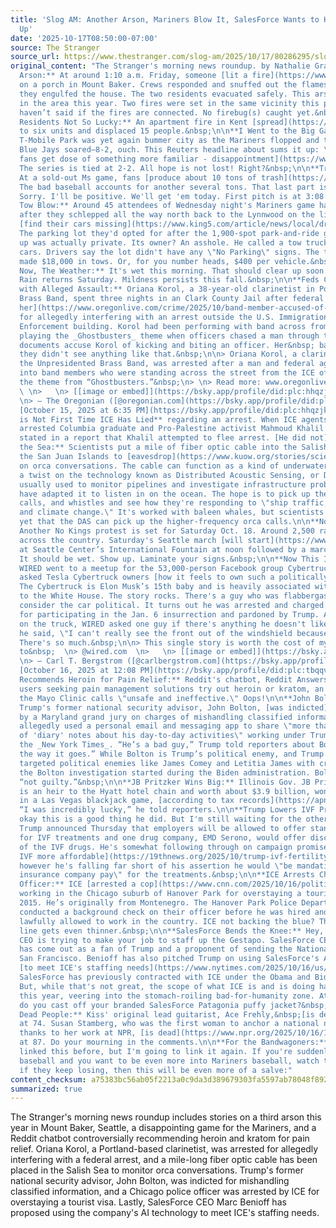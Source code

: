 ```yaml
---
title: 'Slog AM: Another Arson, Mariners Blow It, SalesForce Wants to Help ICE Staff
  Up'
date: '2025-10-17T08:50:00-07:00'
source: The Stranger
source_url: https://www.thestranger.com/slog-am/2025/10/17/80286295/slog-am-another-arson-mariners-blow-it-salesforce-wants-to-help-ice-staff-up
original_content: "The Stranger's morning news roundup. by Nathalie Graham\n\n**Another
  Arson:** At around 1:10 a.m. Friday, someone [lit a fire](https://www.king5.com/article/news/local/seattle/porch-fire-seattle-mount-baker-arson/281-7ba4bbc2-6f0f-4fa1-b2e2-e3336c59ef42?tbref=hp)
  on a porch in Mount Baker. Crews responded and snuffed out the flames out before
  they engulfed the house. The two residents evacuated safely. This arson is the third
  in the area this year. Two fires were set in the same vicinity this past July. Police
  haven’t said if the fires are connected. No firebug(s) caught yet.&nbsp;\n\n**Kent
  Residents Not So Lucky:** An apartment fire in Kent [spread](https://www.king5.com/article/news/local/kent/kent-apartment-fire-displaces-15-people-5-families/281-3df4e20d-11f8-4492-aedb-479a95d32175?tbref=hp)
  to six units and displaced 15 people.&nbsp;\n\n**I Went to the Big Game Last Night:**
  T-Mobile Park was yet again bummer city as the Mariners flopped and the dreaded
  Blue Jays soared—8-2, ouch. This Reuters headline about sums it up: \"[Mariners
  fans get dose of something more familiar - disappointment](https://www.reuters.com/sports/mariners-fans-get-dose-something-more-familiar-disappointment-2025-10-17/?link_source=ta_bluesky_link&taid=68f1d46441ccb1000198226a&utm_campaign=trueanthem&utm_medium=social&utm_source=bluesky).\"
  The series is tied at 2-2. All hope is not lost! Right?&nbsp;\n\n**Trash Talk:**
  At a sold-out Ms game, fans [produce about 10 tons of trash](https://www.seattletimes.com/seattle-news/climate-lab/how-much-trash-does-a-sold-out-mariners-game-produce-weve-got-the-numbers/).
  The bad baseball accounts for another several tons. That last part is a joke. Hahaha.
  Sorry. I'll be positive. We'll get 'em today. First pitch is at 3:08 p.m.\n\n**Low
  Tow Blow:** Around 45 attendees of Wednesday night's Mariners game had a rude awakening
  after they schlepped all the way north back to the Lynnwood on the light rail to
  [find their cars missing](https://www.king5.com/article/news/local/drivers-towed-lynnwood-light-rail-station/281-a6c4ea40-4d17-40ef-8e6a-ed0719756392?tbref=hp).
  The parking lot they'd opted for after the 1,900-spot park-and-ride garage filled
  up was actually private. Its owner? An asshole. He called a tow truck on the parked
  cars. Drivers say the lot didn't have any \"No Parking\" signs. The tow company
  made $18,000 in tows. Or, for you number heads, $400 per vehicle.&nbsp;\n\n**And
  Now, The Weather:** It's wet this morning. That should clear up soon. Sun this afternoon.
  Rain returns Saturday. Mildness persists this fall.&nbsp;\n\n**Feds Charge Clarinetist
  with Alleged Assault:** Oriana Korol, a 38-year-old clarinetist in Portland's Unpresidented
  Brass Band, spent three nights in an Clark County Jail after federal officers [arrested
  her](https://www.oregonlive.com/crime/2025/10/band-member-accused-of-interfering-with-federal-arrest-of-another-feds-allege.html)
  for allegedly interfering with an arrest outside the U.S. Immigration and Customs
  Enforcement building. Korol had been performing with band across from the facility
  playing the _Ghostbusters_ theme when officers chased a man through the band. Charging
  documents accuse Korol of kicking and biting an officer. Her&nbsp; bandmates say
  they didn't see anything like that.&nbsp;\n\n> Oriana Korol, a clarinetist with
  the Unpresidented Brass Band, was arrested after a man and federal agents barreled
  into band members who were standing across the street from the ICE office and playing
  the theme from “Ghostbusters.”&nbsp;\n> \n> Read more: www.oregonlive.com/crime/2025/1...
  \ \n>   \n> [[image or embed]](https://bsky.app/profile/did:plc:hhqzjk3wuvan75wdnacitt2m/post/3m3bmlor4o22b?ref_src=embed)\n>
  \n> — The Oregonian ([@oregonian.com](https://bsky.app/profile/did:plc:hhqzjk3wuvan75wdnacitt2m?ref_src=embed))
  [October 15, 2025 at 6:35 PM](https://bsky.app/profile/did:plc:hhqzjk3wuvan75wdnacitt2m/post/3m3bmlor4o22b?ref_src=embed)\n\n**This
  is Not First Time ICE Has Lied** regarding an arrest. When ICE agents illegally
  arrested Columbia graduate and Pro-Palestine activist Mahmoud Khalil in March, ICE
  stated in a report that Khalil attempted to flee arrest. [He did not](https://www.aclu.org/press-releases/new-footage-confirms-ice-lied-and-had-no-reason-to-detain-mahmoud-khalil).\n\n**Bugging
  the Sea:** Scientists put a mile of fiber optic cable into the Salish Sea around
  the San Juan Islands to [eavesdrop](https://www.kuow.org/stories/scientists-hope-underwater-fiber-optic-cables-can-help-save-endangered-orcas)
  on orca conversations. The cable can function as a kind of underwater microphone,
  a twist on the technology known as Distributed Acoustic Sensing, or DAS that is
  usually used to monitor pipelines and investigate infrastructure problems. Scientists
  have adapted it to listen in on the ocean. The hope is to pick up the orcas' clicks,
  calls, and whistles and see how they're responding to \"ship traffic, food scarcity,
  and climate change.\" It's worked with baleen whales, but scientists aren't positive
  yet that the DAS can pick up the higher-frequency orca calls.\n\n**No Kings Returns:**
  Another No Kings protest is set for Saturday Oct. 18. Around 2,500 rallies are planned
  across the country. Saturday's Seattle march [will start](https://www.seattletimes.com/seattle-news/politics/what-to-know-as-second-no-kings-protest-hits-seattle-western-wa/)
  at Seattle Center’s International Fountain at noon followed by a march downtown.
  It should be wet. Show up. Laminate your signs.&nbsp;\n\n**Now This Is Journalism:**
  WIRED went to a meetup for the 53,000-person Facebook group Cybertruck Owners Only
  asked Tesla Cybertruck owners [how it feels to own such a politically-charged car](https://www.wired.com/story/owning-a-cybertruck/?utm_content=buffera0ad9&utm_medium=social&utm_source=bluesky&utm_campaign=aud-dev).
  The Cybertruck is Elon Musk’s 15th baby and is heavily associated with Trump's return
  to the White House. The story rocks. There's a guy who was flabbergasted that people
  consider the car political. It turns out he was arrested and charged with conspiracy
  for participating in the Jan. 6 insurrection and pardoned by Trump. After loving
  on the truck, WIRED asked one guy if there's anything he doesn't like about it and
  he said, \"I can't really see the front out of the windshield because it’s so long.\"
  There's so much.&nbsp;\n\n> This single story is worth the cost of my year's subscription
  to&nbsp;  \n> @wired.com  \n>   \n> [[image or embed]](https://bsky.app/profile/did:plc:tbqqvyv6pjjww44glrmycaxl/post/3m3dhfmvgic2g?ref_src=embed)\n>
  \n> — Carl T. Bergstrom ([@carlbergstrom.com](https://bsky.app/profile/did:plc:tbqqvyv6pjjww44glrmycaxl?ref_src=embed))
  [October 16, 2025 at 12:08 PM](https://bsky.app/profile/did:plc:tbqqvyv6pjjww44glrmycaxl/post/3m3dhfmvgic2g?ref_src=embed)\n\n**AI
  Recommends Heroin for Pain Relief:** Reddit's chatbot, Reddit Answers, [recommended](https://www.404media.co/reddit-answers-ai-suggests-users-try-heroin/)
  users seeking pain management solutions try out heroin or kratom, an herbal extract
  the Mayo Clinic calls \"unsafe and ineffective.\" Oops!\n\n**John Bolton Indicted:**
  Trump's former national security advisor, John Bolton, [was indicted](https://www.nytimes.com/2025/10/16/us/politics/john-bolton-indictment-trump.html)
  by a Maryland grand jury on charges of mishandling classified information. Bolton
  allegedly used a personal email and messaging app to share \"more than 1,000 pages
  of 'diary' notes about his day-to-day activities\" working under Trump, reports
  the _New York Times_. “He’s a bad guy,” Trump told reporters about Bolton. “That’s
  the way it goes.” While Bolton is Trump’s political enemy, and Trump has brazenly
  targeted political enemies like James Comey and Letitia James with criminal investigations,
  the Bolton investigation started during the Biden administration. Bolton pleaded
  “not guilty.”&nbsp;\n\n**JB Pritzker Wins Big:** Illinois Gov. JB Pritzker, who
  is an heir to the Hyatt hotel chain and worth about $3.9 billion, won $1.4 million
  in a Las Vegas blackjack game, [according to tax records](https://apnews.com/article/gambling-pritzker-las-vegas-blackjack-tax-return-692a3dfff822f70faa74281f936ddc47).
  “I was incredibly lucky,” he told reporters.\n\n**Trump Lowers IVF Prices:** Ugh,
  okay this is a good thing he did. But I'm still waiting for the other shoe to drop.
  Trump announced Thursday that employers will be allowed to offer standalone coverage
  for IVF treatments and one drug company, EMD Serono, would offer discounts on some
  of the IVF drugs. He's somewhat following through on campaign promises [to make
  IVF more affordable](https://19thnews.org/2025/10/trump-ivf-fertility-costs-insurance/),
  however he's falling far short of his assertion he would \"be mandating that the
  insurance company pay\" for the treatments.&nbsp;\n\n**ICE Arrests Chicago Police
  Officer:** ICE [arrested a cop](https://www.cnn.com/2025/10/16/politics/ice-arrests-chicago-suburb-police-officer-hanover-park)
  working in the Chicago suburb of Hanover Park for overstaying a tourist visa in
  2015. He’s originally from Montenegro. The Hanover Park Police Department said they
  conducted a background check on their officer before he was hired and found he was
  lawfully allowed to work in the country. ICE not backing the blue? The thin blue
  line gets even thinner.&nbsp;\n\n**SalesForce Bends the Knee:** Hey, techies, your
  CEO is trying to make your job to staff up the Gestapo. SalesForce CEO Marc Benioff
  has come out as a fan of Trump and a proponent of sending the National Guard to
  San Francisco. Benioff has also pitched Trump on using SalesForce's AI technology
  [to meet ICE's staffing needs](https://www.nytimes.com/2025/10/16/us/salesforce-benioff-ice.html).
  SalesForce has previously contracted with ICE under the Obama and Biden administrations.
  But, while that's not great, the scope of what ICE is and is doing has changed drastically
  this year, veering into the stomach-roiling bad-for-humanity zone. At what point
  do you cast off your branded SalesForce Patagonia puffy jacket?&nbsp;\n\n**A Few
  Dead People:** Kiss' original lead guitarist, Ace Frehly,&nbsp;[is dead](https://apnews.com/article/ace-frehley-dead-kiss-36d8ed5073bc169bf1e14ea1dc13f30e)
  at 74. Susan Stamberg, who was the first woman to anchor a national news program
  thanks to her work at NPR, [is dead](https://www.npr.org/2025/10/16/1184880448/susan-stamberg-obituary)
  at 87. Do your mourning in the comments.\n\n**For the Bandwagoners:** I know I've
  linked this before, but I'm going to link it again. If you're suddenly into Mariners
  baseball and you want to be even more into Mariners baseball, watch this. Also,
  if they keep losing, then this will be even more of a salve:"
content_checksum: a75383bc56ab05f2213a0c9da3d389679303fa5597ab78048f892bb99f0e5e6b
summarized: true
---
```


The Stranger's morning news roundup includes stories on a third arson this year in Mount Baker, Seattle, a disappointing game for the Mariners, and a Reddit chatbot controversially recommending heroin and kratom for pain relief. Oriana Korol, a Portland-based clarinetist, was arrested for allegedly interfering with a federal arrest, and a mile-long fiber optic cable has been placed in the Salish Sea to monitor orca conversations. Trump's former national security advisor, John Bolton, was indicted for mishandling classified information, and a Chicago police officer was arrested by ICE for overstaying a tourist visa. Lastly, SalesForce CEO Marc Benioff has proposed using the company's AI technology to meet ICE's staffing needs.
